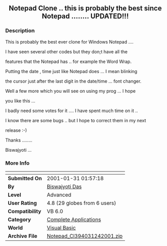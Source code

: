 ﻿<div align="center">

## Notepad Clone \.\. this is probably the best since Notepad \.\.\.\.\.\.\.\. UPDATED\!\!\!


</div>

### Description

This is probably the best ever clone for Windows Notepad ....

I have seen several other codes but they don;t have all the

features that the Notepad has .. for example the Word Wrap.

Putting the date , time just like Notepad does ... I mean blinking

the cursor just after the last digit in the date/time ... font changer.

Well a few more which you will see on using my prog ... I hope

you like this ...

I badly need some votes for it .... I have spent much time on it ..

I know there are some bugs .. but I hope to correct them in my next

release :-)

Thanks ........

Biswajyoti ...
 
### More Info
 


<span>             |<span>
---                |---
**Submitted On**   |2001-01-31 01:57:18
**By**             |[Biswajyoti Das](https://github.com/Planet-Source-Code/PSCIndex/blob/master/ByAuthor/biswajyoti-das.md)
**Level**          |Advanced
**User Rating**    |4.8 (29 globes from 6 users)
**Compatibility**  |VB 6\.0
**Category**       |[Complete Applications](https://github.com/Planet-Source-Code/PSCIndex/blob/master/ByCategory/complete-applications__1-27.md)
**World**          |[Visual Basic](https://github.com/Planet-Source-Code/PSCIndex/blob/master/ByWorld/visual-basic.md)
**Archive File**   |[Notepad\_Cl394031242001\.zip](https://github.com/Planet-Source-Code/biswajyoti-das-notepad-clone-this-is-probably-the-best-since-notepad-updated__1-29323/archive/master.zip)








